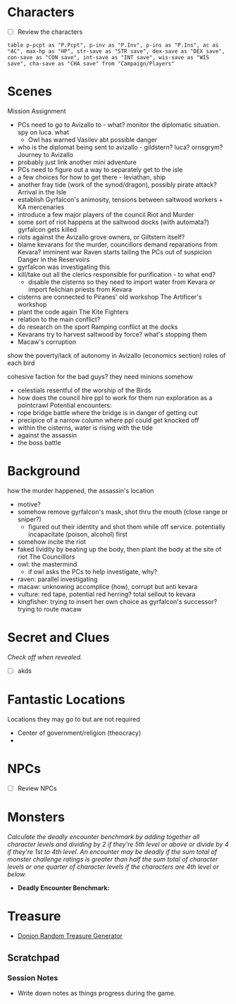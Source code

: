 # Characters

- [ ] Review the characters

```dataview
table p-pcpt as "P.Pcpt", p-inv as "P.Inv", p-ins as "P.Ins", ac as "AC", max-hp as "HP", str-save as "STR save", dex-save as "DEX save", con-save as "CON save", int-save as "INT save", wis-save as "WIS save", cha-save as "CHA save" from "Campaign/Players"
```


# Scenes

Mission Assignment
- PCs need to go to Avizallo to - what? monitor the diplomatic situation. spy on luca. what
	- Owl has warned Vasilev abt possible danger
- who is the diplomat being sent to avizallo - gildstern? luca? ornsgrym?
Journey to Avizallo
- probably just link another mini adventure
- PCs need to figure out a way to separately get to the isle
- a few choices for how to get there - leviathan, ship
- another fray tide (work of the synod/dragon), possibly pirate attack?
Arrival in the Isle
- establish Gyrfalcon's animosity, tensions between saltwood workers + KA mercenaries
- introduce a few major players of the council
Riot and Murder
- some sort of riot happens at the saltwood docks (with automata?) gyrfalcon gets killed 
- riots against the Avizallo grove owners, or Giltstern itself?
- blame kevarans for the murder, councillors demand reparations from Kevara? imminent war
Raven starts tailing the PCs out of suspicion
Danger in the Reservoirs
- gyrfalcon was investigating this
- kill/take out all the clerics responsible for purification - to what end?
	- disable the cisterns so they need to import water from Kevara or import felichian priests from Kevara
- cisterns are connected to Piranes' old workshop
The Artificer's workshop
- plant the code again
The Kite Fighters
- relation to the main conflict?
- do research on the sport
Ramping conflict at the docks 
- Kevarans try to harvest saltwood by force? what's stopping them
- Macaw's corruption


show the poverty/lack of autonomy in Avizallo (economics section)
roles of each bird

cohesive faction for the bad guys? they need minions somehow
- celestials resentful of the worship of the Birds
- how does the council hire ppl to work for them
run exploration as a pointcrawl
Potential encounters:
- rope bridge battle where the bridge is in danger of getting cut
- precipice of a narrow column where ppl could get knocked off
- within the cisterns, water is rising with the tide
- against the assassin
- the boss battle

# Background

how the murder happened, the assassin's location
- motive?
- somehow remove gyrfalcon's mask, shot thru the mouth (close range or sniper?)
	- figured out their identity and shot them while off service. potentially incapacitate (poison, alcohol) first
- somehow incite the riot
- faked lividity by beating up the body, then plant the body at the site of riot
The Councillors
- owl: the mastermind
	- if owl asks the PCs to help investigate, why?
- raven: parallel investigating
- macaw: unknowing accomplice (how), corrupt but anti kevara
- vulture: red tape, potential red herring? total sellout to kevara
- kingfisher: trying to insert her own choice as gyrfalcon's successor? trying to route macaw

# Secret and Clues

_Check off when revealed._
- [ ] akds

# Fantastic Locations

Locations they may go to but are not required
- Center of government/religion (theocracy)
- 

# NPCs

- [ ] Review NPCs


# Monsters

_Calculate the deadly encounter benchmark by adding together all character levels and dividing by 2 if they're 5th level or above or divide by 4 if they're 1st to 4th level. An encounter may be deadly if the sum total of monster challenge ratings is greater than half the sum total of character levels or one quarter of character levels if the characters are 4th level or below._

- **Deadly Encounter Benchmark:**

# Treasure

- [Donjon Random Treasure Generator](https://donjon.bin.sh/5e/random/#type=treasure;treasure-cr=4;treasure-loot_type=treasure_hoard)

## Scratchpad


### Session Notes

- Write down notes as things progress during the game.